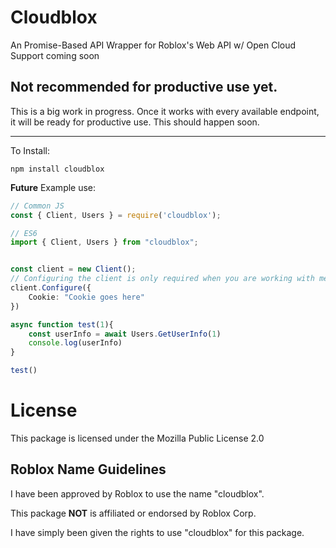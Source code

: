 # Cloudblox

An Promise-Based API Wrapper for Roblox's Web API w/ Open Cloud Support coming soon

## Not recommended for productive use yet.
This is a big work in progress. Once it works with every available endpoint, it will be ready for productive use. This should happen soon.

***

To Install:

```
npm install cloudblox
```


**Future** Example use:

```ts
// Common JS
const { Client, Users } = require('cloudblox');

// ES6
import { Client, Users } from "cloudblox";


const client = new Client();
// Configuring the client is only required when you are working with methods that need authentication
client.Configure({
	Cookie: "Cookie goes here"
})

async function test(1){
	const userInfo = await Users.GetUserInfo(1)
	console.log(userInfo)
}

test()

```

# License

This package is licensed under the Mozilla Public License 2.0

## Roblox Name Guidelines

I have been approved by Roblox to use the name "cloudblox".

This package **NOT** is affiliated or endorsed by Roblox Corp.

I have simply been given the rights to use "cloudblox" for this package.
